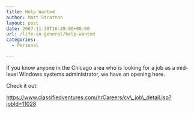 ```yaml
---
title: Help Wanted
author: Matt Stratton
layout: post
date: 2007-11-28T16:49:00+00:00
url: /life-in-general/help-wanted
categories:
  - Personal

---
```

If you know anyone in the Chicago area who is looking for a job as a mid-level Windows systems administrator, we have an opening here.

Check it out:
  
https://www.classifiedventures.com/hrCareers/cv\_job\_detail.jsp?jobId=11028